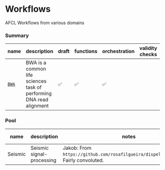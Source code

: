 # Workflows

AFCL Workflows from various domains

### Summary

name | description |  draft | functions | orchestration | validity checks | metrics 
--- | ---- | ----- | ----- | ---- | ---- | ----
[`BWA`](https://github.com/ApolloCEC/workflows/tree/master/BWA)  | BWA is a common life sciences task of performing DNA read alignment | ✅ | ✅ | ✅ | | 

### Pool

name | description | notes | expected t
---- | ---- | ---- | -----
Seismic | Seismic signal-processing | Jakob: From `https://github.com/rosafilgueira/dispel4py_workflows`. Fairly convoluted. | 1.5 weeks
